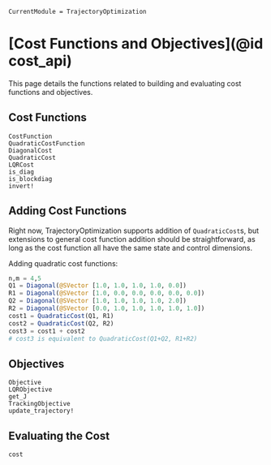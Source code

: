 ```@meta
CurrentModule = TrajectoryOptimization
```

# [Cost Functions and Objectives](@id cost_api)
This page details the functions related to building and evaluating cost functions and objectives.


## Cost Functions
```@docs
CostFunction
QuadraticCostFunction
DiagonalCost
QuadraticCost
LQRCost
is_diag
is_blockdiag
invert!
```

## Adding Cost Functions
Right now, TrajectoryOptimization supports addition of `QuadraticCost`s, but extensions to
general cost function addition should be straightforward, as long as the cost function all
have the same state and control dimensions.

Adding quadratic cost functions:
```julia
n,m = 4,5
Q1 = Diagonal(@SVector [1.0, 1.0, 1.0, 1.0, 0.0])
R1 = Diagonal(@SVector [1.0, 0.0, 0.0, 0.0, 0.0, 0.0])
Q2 = Diagonal(@SVector [1.0, 1.0, 1.0, 1.0, 2.0])
R2 = Diagonal(@SVector [0.0, 1.0, 1.0, 1.0, 1.0, 1.0])
cost1 = QuadraticCost(Q1, R1)
cost2 = QuadraticCost(Q2, R2)
cost3 = cost1 + cost2
# cost3 is equivalent to QuadraticCost(Q1+Q2, R1+R2)
```

## Objectives
```@docs
Objective
LQRObjective
get_J
TrackingObjective
update_trajectory!
```

## Evaluating the Cost
```@docs
cost
```
